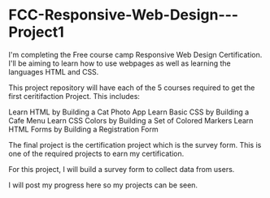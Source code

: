 # FCC-Responsive-Web-Design---Project1
I'm completing the Free course camp Responsive Web Design Certification. I'll be aiming to learn how to use webpages as well as learning the languages HTML and CSS.

This project repository will have each of the 5 courses required to get the first ceritifaction Project. This includes:

Learn HTML by Building a Cat Photo App
Learn Basic CSS by Building a Cafe Menu
Learn CSS Colors by Building a Set of Colored Markers
Learn HTML Forms by Building a Registration Form

The final project is the certification project which is the survey form.
This is one of the required projects to earn my certification.

For this project, I will build a survey form to collect data from  users.

I will post my progress here so my projects can be seen.
